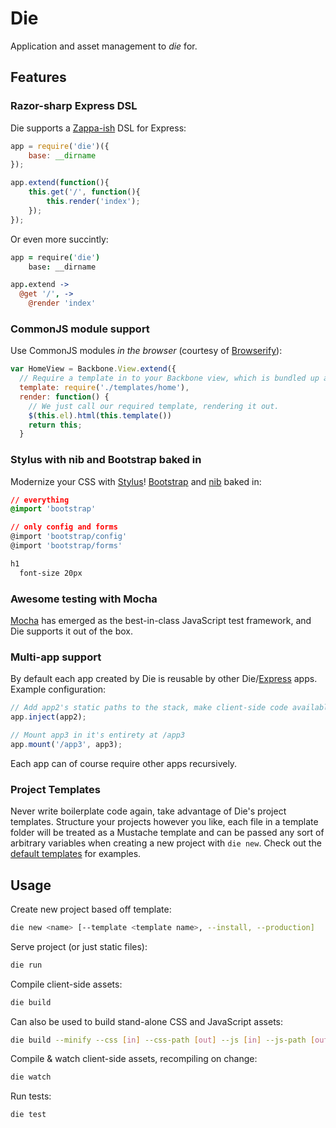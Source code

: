 # Die
Application and asset management to *die* for.

## Features

### Razor-sharp Express DSL
Die supports a [Zappa-ish][zappa] DSL for Express:

```javascript
app = require('die')({
    base: __dirname
});

app.extend(function(){
    this.get('/', function(){
        this.render('index');
    });
});
```

Or even more succintly:

```coffeescript
app = require('die')
    base: __dirname

app.extend ->
  @get '/', ->
    @render 'index'
```

### CommonJS module support
Use CommonJS modules *in the browser* (courtesy of [Browserify][browserify]):

```javascript
var HomeView = Backbone.View.extend({
  // Require a template in to your Backbone view, which is bundled up as a javascript function.
  template: require('./templates/home'),
  render: function() {
    // We just call our required template, rendering it out.
    $(this.el).html(this.template())
    return this;
  }
```

### Stylus with nib and Bootstrap baked in
Modernize your CSS with [Stylus][stylus]! [Bootstrap][bootstrap] and [nib][nib] baked in:

```css
// everything
@import 'bootstrap'

// only config and forms
@import 'bootstrap/config'
@import 'bootstrap/forms'

h1
  font-size 20px
```

### Awesome testing with Mocha
[Mocha][mocha] has emerged as the best-in-class JavaScript test framework, and Die supports it out of the box.

### Multi-app support
By default each app created by Die is reusable by other Die/[Express][express] apps. Example configuration:

```javascript
// Add app2's static paths to the stack, make client-side code available.
app.inject(app2);

// Mount app3 in it's entirety at /app3
app.mount('/app3', app3);
```

Each app can of course require other apps recursively.

### Project Templates
Never write boilerplate code again, take advantage of Die's project templates.
Structure your projects however you like, each file in a template folder will be treated as a Mustache template
and can be passed any sort of arbitrary variables when creating a new project with `die new`. Check out the
[default templates][templates] for examples.

## Usage
Create new project based off template:

```bash
die new <name> [--template <template name>, --install, --production]
```

Serve project (or just static files):

```bash
die run
```

Compile client-side assets:

```bash
die build
```

Can also be used to build stand-alone CSS and JavaScript assets:

```bash
die build --minify --css [in] --css-path [out] --js [in] --js-path [out]
```

Compile & watch client-side assets, recompiling on change:

```bash
die watch
```

Run tests:

```bash
die test
```

[backbone]: http://backbonejs.org/
[bootstrap]: http://twitter.github.com/bootstrap/
[browserify]: https://github.com/substack/node-browserify
[express]: http://expressjs.com/
[jade]: http://jade-lang.com/
[mocha]: https://visionmedia.github.com/mocha/
[nib]: https://github.com/visionmedia/nib
[stylus]: http://learnboost.github.com/stylus/
[templates]: https://github.com/zeekay/die/tree/master/templates
[zappa]: https://github.com/mauricemach/zappa
